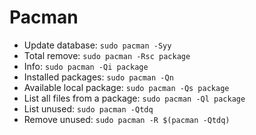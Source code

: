 # Pacman
- Update database: `sudo pacman -Syy`
- Total remove: `sudo pacman -Rsc package`
- Info: `sudo pacman -Qi package`
- Installed packages: `sudo pacman -Qn`
- Available local package: `sudo pacman -Qs package`
- List all files from a package: `sudo pacman -Ql package`
- List unused: `sudo pacman -Qtdq`
- Remove unused: `sudo pacman -R $(pacman -Qtdq)`
